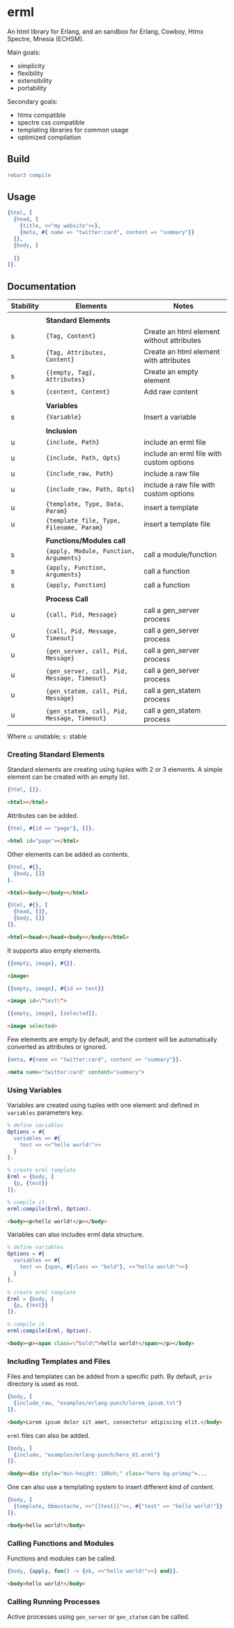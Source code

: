 # erml

An html library for Erlang, and an sandbox for Erlang, Cowboy, Htmx
Spectre, Mnesia (ECHSM).

Main goals:

 - simplicity
 - flexibility
 - extensibility
 - portability

Secondary goals:

 - htmx compatible
 - spectre css compatible
 - templating libraries for common usage
 - optimized compilation

## Build

```erlang
rebar3 compile
```

## Usage

```erlang
{html, [
  {head, [
    {title, <<"my website">>},
    {meta, #{ name => "twitter:card", content => "summary"}}
  ]},
  {body, [
    
  ]}
]}.
```

## Documentation

| **Stability** | **Elements** | **Notes** |
|---------------|--------------|-----------|
| |
| | **Standard Elements**
|s| `{Tag, Content}` | Create an html element without attributes
|s| `{Tag, Attributes, Content}` | Create an html element with attributes
|s| `{{empty, Tag}, Attributes}` | Create an empty element
|s| `{content, Content}` | Add raw content
| |
| | **Variables**
|s| `{Variable}` | Insert a variable
| |
| | **Inclusion**
|u| `{include, Path}` | include an erml file
|u| `{include, Path, Opts}` | include an erml file with custom options
|u| `{include_raw, Path}` | include a raw file
|u| `{include_raw, Path, Opts}` | include a raw file with custom options
|u| `{template, Type, Data, Param}` | insert a template
|u| `{template_file, Type, Filename, Param}` | insert a template file
| |
| | **Functions/Modules call**
|s| `{apply, Module, Function, Arguments}` | call a module/function
|s| `{apply, Function, Arguments}` | call a function 
|s| `{apply, Function}` | call a function
| |
| | **Process Call**
|u| `{call, Pid, Message}` | call a gen_server process
|u| `{call, Pid, Message, Timeout}` | call a gen_server process
|u| `{gen_server, call, Pid, Message}` | call a gen_server process
|u| `{gen_server, call, Pid, Message, Timeout}` | call a gen_server process
|u| `{gen_statem, call, Pid, Message}` | call a gen_statem process
|u| `{gen_statem, call, Pid, Message, Timeout}` | call a gen_statem process

Where `u`: unstable; `s`: stable

### Creating Standard Elements

Standard elements are creating using tuples with 2 or 3 elements. A
simple element can be created with an empty list.

```erlang
{html, []}.
```

```html
<html></html>
```

Attributes can be added.

```erlang
{html, #{id => "page"}, []}.
```

```html
<html id="page"></html>
```

Other elements can be added as contents.

```erlang
{html, #{}, 
  {body, []}
}.
```

```html
<html><body></body></html>
```

```erlang
{html, #{}, [
  {head, []}, 
  {body, []}
]}.
```

```html
<html><head></head><body></body></html>
```

It supports also empty elements.

```erlang
{{empty, image}, #{}}.
```

```html
<image>
```

```erlang
{{empty, image}, #{id => test}}
```

```html
<image id=\"test\">
```

```erlang
{{empty, image}, [selected]}.
```

```html
<image selected>
```

Few elements are empty by default, and the content will be
automatically converted as attributes or ignored.

```erlang
{meta, #{name => "twitter:card", content => "summary"}}.
```

```html
<meta name="twitter:card" content="summary">
```

### Using Variables

Variables are created using tuples with one element and defined in
`variables` parameters key.

```erlang
% define variables
Options = #{ 
  variables => #{ 
    test => <<"hello world!">> 
  } 
}.

% create erml template
Erml = {body, [
  {p, {test}}
]}.

% compile it.
erml:compile(Erml, Option).
```

```html
<body><p>hello world!</p></body>
```

Variables can also includes erml data structure.

```erlang
% define variables
Options = #{ 
  variables => #{ 
    test => {span, #{class => "bold"}, <<"hello world!">>}
  } 
}.

% create erml template
Erml = {body, [
  {p, {test}}
]}.

% compile it.
erml:compile(Erml, Option).
```

```html
<body><p><span class=\"bold\">hello world!</span></p></body>
```

### Including Templates and Files

Files and templates can be added from a specific path. By default,
`priv` directory is used as root.

```erlang
{body, [
  {include_raw, "examples/erlang-punch/lorem_ipsum.txt"}
]}.
```

```html
<body>Lorem ipsum dolor sit amet, consectetur adipiscing elit.</body>
```

`erml` files can also be added.

```erlang
{body, [
  {include, "examples/erlang-punch/hero_01.erml"}
]}.
```

```html
<body><div style="min-height: 100vh;" class="hero bg-primay">...
```

One can also use a templating system to insert different kind of
content.

```erlang
{body, [
  {template, bbmustache, <<"{{test}}">>, #{"test" => "hello world!"}}
]}.
```

```html
<body>hello world!</body>
```

### Calling Functions and Modules

Functions and modules can be called.

```erlang
{body, {apply, fun() -> {ok, <<"hello world!">>} end}}.
```

```html
<body>hello world!</body>
```

### Calling Running Processes

Active processes using `gen_server` or `gen_statem` can be called.
